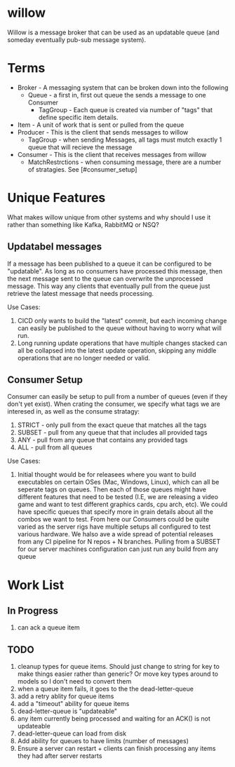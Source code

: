 # willow

Willow is a message broker that can be used as an updatable queue (and someday eventually pub-sub message system).

# Terms
* Broker - A messaging system that can be broken down into the following
  * Queue   - a first in, first out queue the sends a message to one Consumer
    * TagGroup - Each queue is created via number of "tags" that define specific item details.
* Item - A unit of work that is sent or pulled from the queue
* Producer - This is the client that sends messages to willow
  * TagGroup - when sending Messages, all tags must mutch exactly 1 queue that will recieve the message
* Consumer - This is the client that receives messages from willow
  * MatchRestrctions - when consuming message, there are a number of stratagies. See [#consumer_setup]


# Unique Features

What makes willow unique from other systems and why should I use it rather than something
like Kafka, RabbitMQ or NSQ?

## Updatabel messages

If a message has been published to a queue it can be configured to be "updatable". As long as no
consumers have processed this message, then the next message sent to the queue can overwrite the
unprocessed message. This way any clients that eventually pull from the queue just retrieve the
latest message that needs processing.

Use Cases:
1. CICD only wants to build the "latest" commit, but each incoming change can easily be published
   to the queue without having to worry what will run.
1. Long running update operations that have multiple changes stacked can all be collapsed into the
   latest update operation, skipping any middle operations that are no longer needed or valid.

## Consumer Setup

Consumer can easily be setup to pull from a number of queues (even if they don't yet exist).
When crating the consumer, we specify what tags we are interesed in, as well as the consume stratagy:
1. STRICT - only pull from the exact queue that matches all the tags
1. SUBSET - pull from any queue that that includes all provided tags
1. ANY    - pull from any queue that contains any provided tags
1. ALL    - pull from all queues

Use Cases:
1. Initial thought would be for releasees where you want to build executables on certain OSes
   (Mac, Windows, Linux), which can all be seperate tags on queues. Then each of those queues might
   have different features that need to be tested (I.E, we are releasing a video game and want to test
   different graphics cards, cpu arch, etc). We could have specific queues that specify more in grain details
   about all the combos we want to test. From here our Consumers could be quite varied as the server rigs
   have multiple setups all configured to test various hardware. We halso ave a wide spread of potential releases
   from any CI pipeline for N repos + N branches. Pulling from a SUBSET for our server machines configuration
   can just run any build from any queue

# Work List

## In Progress
1. can ack a queue item

## TODO
1. cleanup types for queue items. Should just change to string for key to make things easier rather than generic? Or move key types around to models so I don't need to convert them
1. when a queue item fails, it goes to the the dead-letter-queue
1. add a retry ablity for queue items
1. add a "timeout" ability for queue items
1. dead-letter-queue is "updateable"
  1. any item currently being processed and waiting for an ACK() is not updateable
1. dead-letter-queue can load from disk
1. Add ability for queues to have limits (number of messages)
1. Ensure a server can restart + clients can finish processing any items they had after server restarts
